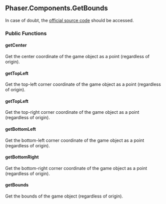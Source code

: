 ## Phaser.Components.GetBounds

In case of doubt, the [official source code](https://github.com/photonstorm/phaser) should be accessed.

### Public Functions

#### getCenter
Get the center coordinate of the game object as a point (regardless of origin).

#### getTopLeft
Get the top-left corner coordinate of the game object as a point (regardless of origin).

#### getTopLeft
Get the top-right corner coordinate of the game object as a point (regardless of origin).

#### getBottomLeft
Get the bottom-left corner coordinate of the game object as a point (regardless of origin).

#### getBottomRight
Get the bottom-right corner coordinate of the game object as a point (regardless of origin).

#### getBounds
Get the bounds of the game object (regardless of origin).
